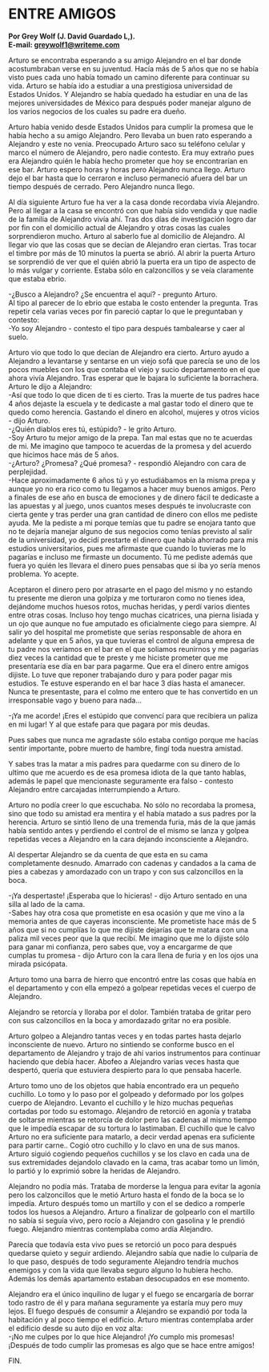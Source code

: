 # ENTRE AMIGOS
**Por Grey Wolf (J. David Guardado L,).**  
**E-mail: greywolf1@writeme.com**

Arturo se encontraba esperando a su amigo Alejandro en el bar donde acostumbraban verse en su juventud. Hacía más de 5 años que no se había visto pues cada uno había tomado un camino diferente para continuar su vida. Arturo se había ido a estudiar a una prestigiosa universidad de Estados Unidos. Y Alejandro se había quedado ha estudiar en una de las mejores universidades de México para después poder manejar alguno de los varios negocios de los cuales su padre era dueño.

Arturo había venido desde Estados Unidos para cumplir la promesa que le había hecho a su amigo Alejandro. Pero llevaba un buen rato esperando a Alejandro y este no venia. Preocupado Arturo saco su teléfono celular y marco el número de Alejandro, pero nadie contesto. Era muy extraño pues era Alejandro quién le había hecho prometer que hoy se encontrarían en ese bar. Arturo espero horas y horas pero Alejandro nunca llego. Arturo dejo el bar hasta que lo cerraron e incluso permaneció afuera del bar un tiempo después de cerrado. Pero Alejandro nunca llego.

Al día siguiente Arturo fue ha ver a la casa donde recordaba vivía Alejandro. Pero al llegar a la casa se encontró con que había sido vendida y que nadie de la familia de Alejandro vivía ahí. Tras dos días de investigación logro dar por fin con el domicilio actual de Alejandro y otras cosas las cuales sorprendieron mucho. Arturo al saberlo fue al domicilio de Alejandro. Al llegar vio que las cosas que se decían de Alejandro eran ciertas. Tras tocar el timbre por más de 10 minutos la puerta se abrió. Al abrir la puerta Arturo se sorprendió de ver que el quién abrió la puerta era un tipo de aspecto de lo más vulgar y corriente. Estaba sólo en calzoncillos y se veía claramente que estaba ebrio.

-¿Busco a Alejandro? ¿Se encuentra el aquí? - pregunto Arturo.  
Al tipo al parecer de lo ebrio que estaba le costo entender la pregunta. Tras repetir cela varias veces por fin pareció captar lo que le preguntaban y contesto:  
-Yo soy Alejandro - contesto el tipo para después tambalearse y caer al suelo.

Arturo vio que todo lo que decían de Alejandro era cierto. Arturo ayudo a Alejandro a levantarse y sentarse en un viejo sofá que parecía se uno de los pocos muebles con los que contaba el viejo y sucio departamento en el que ahora vivía Alejandro. Tras esperar que le bajara lo suficiente la borrachera. Arturo le dijo a Alejandro:  
-Así que todo lo que dicen de ti es cierto. Tras la muerte de tus padres hace 4 años dejaste la escuela y te dedicaste a mal gastar todo el dinero que te quedo como herencia. Gastando el dinero en alcohol, mujeres y otros vicios - dijo Arturo.  
-¿Quién diablos eres tú, estúpido? - le grito Arturo.  
-Soy Arturo tu mejor amigo de la prepa. Tan mal estas que no te acuerdas de mi. Me imagino que tampoco te acuerdas de la promesa y del acuerdo que hicimos hace más de 5 años.  
-¿Arturo? ¿Promesa? ¿Qué promesa? - respondió Alejandro con cara de perplejidad.  
-Hace aproximadamente 6 años tú y yo estudiábamos en la misma prepa y aunque yo no era rico como tu llegamos a hacer muy buenos amigos. Pero a finales de ese año en busca de emociones y de dinero fácil te dedicaste a las apuestas y al juego, unos cuantos meses después te involucraste con cierta gente y tras perder una gran cantidad de dinero con ellos me pediste ayuda. Me la pediste a mi porque temías que tu padre se enojara tanto que no te dejaría manejar alguno de sus negocios como tenías previsto al salir de la universidad, yo decidí prestarte el dinero que había ahorrado para mis estudios universitarios, pues me afirmaste que cuando lo tuvieras me lo pagarías e incluso me firmaste un documento. Tú me pediste además que fuera yo quién les llevara el dinero pues pensabas que si iba yo sería menos problema. Yo acepte.

Aceptaron el dinero pero por atrasarte en el pago del mismo y no estando tu presente me dieron una golpiza y me torturaron como no
tienes idea, dejándome muchos huesos rotos, muchas heridas, y perdí varios dientes entre otras cosas. Incluso hoy tengo muchas cicatrices, una pierna lisiada y un ojo que aunque no fue amputado es oficialmente ciego para siempre. Al salir yo del hospital me prometiste que serías responsable de ahora en adelante y que en 5 años, ya que tuvieras el control de alguna empresa de tu padre nos veríamos en el bar en el que soliamos reunirnos y me pagarías diez veces la cantidad que te preste y me hiciste prometer que me presentaría ese día en bar para pagarme. Que era el dinero entre amigos dijiste. Lo tuve que reponer trabajando duro y para poder pagar mis estudios. Te estuve esperando en el bar hace 3 días hasta el amanecer. Nunca te presentaste, para el colmo me entero
que te has convertido en un irresponsable vago y bueno para nada...

-¡Ya me acorde! ¡Eres el estúpido que convencí para que recibiera un paliza en mi lugar! Y al que estafe para que pagara por mis deudas.

Pues sabes que nunca me agradaste sólo estaba contigo porque me hacías sentir importante, pobre muerto de hambre, fingí toda nuestra amistad.

Y sabes tras la matar a mis padres para quedarme con su dinero de lo ultimo que me acuerdo es de esa promesa idiota de la que tanto hablas, además le papel que mencionaste seguramente era falso - contesto Alejandro entre carcajadas interrumpiendo a Arturo.

Arturo no podía creer lo que escuchaba. No sólo no recordaba la promesa, sino que todo su amistad era mentira y el había matado a sus padres por la herencia. Arturo se sintió lleno de una tremenda furia, más de la que jamás había sentido antes y perdiendo el control de el mismo se lanza y golpea repetidas veces a Alejandro en la cara dejando inconsciente a Alejandro.

Al despertar Alejandro se da cuenta de que esta en su cama completamente desnudo. Amarrado con cadenas y candados a la cama de
pies a cabezas y amordazado con un trapo y con sus calzoncillos en la boca.

-¡Ya despertaste! ¡Esperaba que lo hicieras! - dijo Arturo sentado en una silla al lado de la cama.  
-Sabes hay otra cosa que prometiste en esa ocasión y que me vino a la memoria antes de que cayeras inconsciente. Me prometiste hace más de 5 años que si no cumplías lo que me dijiste dejarías que te matara con una paliza mil veces peor que la que recibí. Me imagino que me lo dijiste sólo para ganar mi confianza, pero sabes que, voy a encargarme de que cumplas tu promesa - dijo Arturo con la cara llena de furia y en los ojos una mirada psicópata.

Arturo tomo una barra de hierro que encontró entre las cosas que había en el departamento y con ella empezó a golpear repetidas veces el cuerpo de Alejandro.

Alejandro se retorcía y lloraba por el dolor. También trataba de gritar pero con sus calzoncillos en la boca y amordazado gritar no era posible.

Arturo golpeo a Alejandro tantas veces y en todas partes hasta dejarlo inconsciente de nuevo. Arturo no sintiendo se conforme busco en el departamento de Alejandro y trajo de ahí varios instrumentos para continuar haciendo que debía hacer. Abofeo a Alejandro varias veces hasta que despertó, quería que estuviera despierto para lo que pensaba hacerle.

Arturo tomo uno de los objetos que había encontrado era un pequeño cuchillo. Lo tomo y lo paso por el golpeado y deformado por los golpes cuerpo de Alejandro. Levanto el cuchillo y le hizo muchas pequeñas cortadas por todo su estomago. Alejandro de retorció en agonía y trataba de soltarse mientras se retorcía de dolor pero las cadenas al mismo tiempo que le impedía escapar de su tortura lo lastimaban. El cuchillo que le calvo Arturo no era suficiente para matarlo, a decir verdad apenas era suficiente para partir carne.. Cogió otro cuchillo y lo clavo en una de sus manos. Arturo siguió cogiendo pequeños cuchillos y se los clavo en cada una de sus extremidades dejandolo clavado en la cama, tras acabar tomo un limón, lo partió y lo exprimió sobre la heridas de Alejandro.

Alejandro no podía más. Trataba de morderse la lengua para evitar la agonía pero los calzoncillos que le metió Arturo hasta el fondo de la boca se lo impedía. Arturo después tomo un martillo y con el se dedico a romperle todos los huesos a Alejandro. Arturo a finalizar de golpearlo con el martillo no sabía si seguía vivo, pero rocío a Alejandro con gasolina y le prendió fuego. Alejandro mientras contemplaba como ardía Alejandro.

Parecía que todavía esta vivo pues se retorció un poco para después quedarse quieto y seguir ardiendo. Alejandro sabía que nadie lo
culparía de lo que paso, después de todo seguramente Alejandro tendría muchos enemigos y con la vida que llevaba seguro alguno lo hubiera hecho. Además los demás apartamento estaban desocupados en ese momento.

Alejandro era el único inquilino de lugar y el fuego se encargaría de borrar todo rastro de él y para mañana seguramente ya estaría muy pero muy lejos. El fuego después de consumir a Alejandro se expandió por toda la habitación y al poco tiempo el edificio.
Arturo mientras contemplaba arder el edificio desde su auto dijo en voz alta:  
-¡No me culpes por lo que hice Alejandro! ¡Yo cumplo mis promesas!  
¡Después de todo cumplir las promesas es algo que se hace entre amigos!

FIN.